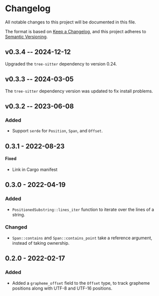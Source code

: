 # Changelog

All notable changes to this project will be documented in this file.

The format is based on [Keep a Changelog](https://keepachangelog.com/en/1.0.0/),
and this project adheres to [Semantic Versioning](https://semver.org/spec/v2.0.0.html).

## v0.3.4 -- 2024-12-12

Upgraded the `tree-sitter` dependency to version 0.24.

## v0.3.3 -- 2024-03-05

The `tree-sitter` dependency version was updated to fix install problems.

## v0.3.2 -- 2023-06-08

### Added

- Support `serde` for `Position`, `Span`, and `Offset`.

## 0.3.1 - 2022-08-23

#### Fixed

- Link in Cargo manifest

## 0.3.0 - 2022-04-19

### Added

- `PositionedSubstring::lines_iter` function to iterate over the lines of a string.

### Changed

- `Span::contains` and `Span::contains_point` take a reference argument, instead of
  taking ownership.

## 0.2.0 - 2022-02-17

### Added

- Added a `grapheme_offset` field to the `Offset` type, to track grapheme
  positions along with UTF-8 and UTF-16 positions.
